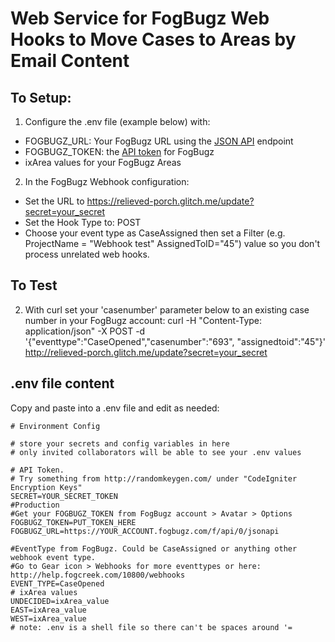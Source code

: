 # Web Service for FogBugz Web Hooks to Move Cases to Areas by Email Content

## To Setup:

1. Configure the .env file  (example below) with:
- FOGBUGZ_URL: Your FogBugz URL using the [JSON API](http://help.fogcreek.com/10853/using-json-with-the-fogbugz-api) endpoint
- FOGBUGZ_TOKEN: the [API token](http://help.fogcreek.com/8447/how-to-get-a-fogbugz-xml-api-token) for FogBugz
- ixArea values for your FogBugz Areas

2. In the FogBugz Webhook configuration:
- Set the URL to https://relieved-porch.glitch.me/update?secret=your_secret
- Set the Hook Type to: POST
- Choose your event type as CaseAssigned then set a Filter (e.g. ProjectName = "Webhook test" AssignedToID="45") value so you don't process unrelated web hooks.

## To Test

2. With curl set your 'casenumber' parameter below to an existing case number in your FogBugz account:
curl -H "Content-Type: application/json" -X POST -d '{"eventtype":"CaseOpened","casenumber":"693", "assignedtoid":"45"}' http://relieved-porch.glitch.me/update?secret=your_secret

## .env file content

Copy and paste into a .env file and edit as needed:

```
# Environment Config

# store your secrets and config variables in here
# only invited collaborators will be able to see your .env values

# API Token. 
# Try something from http://randomkeygen.com/ under "CodeIgniter Encryption Keys"
SECRET=YOUR_SECRET_TOKEN
#Production
#Get your FOGBUGZ_TOKEN from FogBugz account > Avatar > Options
FOGBUGZ_TOKEN=PUT_TOKEN_HERE
FOGBUGZ_URL=https://YOUR_ACCOUNT.fogbugz.com/f/api/0/jsonapi

#EventType from FogBugz. Could be CaseAssigned or anything other webhook event type. 
#Go to Gear icon > Webhooks for more eventtypes or here: http://help.fogcreek.com/10800/webhooks
EVENT_TYPE=CaseOpened
# ixArea values
UNDECIDED=ixArea_value
EAST=ixArea_value
WEST=ixArea_value
# note: .env is a shell file so there can't be spaces around '=
```

